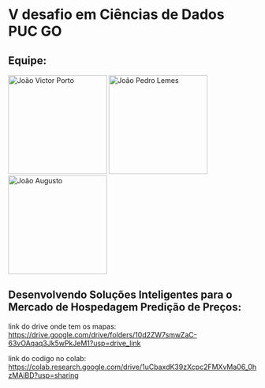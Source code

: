 # V desafio em Ciências de Dados PUC GO

## Equipe:

<img src="https://avatars.githubusercontent.com/u/98399932?v=4" alt="João Victor Porto" height="auto" width="200">
<img src="https://avatars.githubusercontent.com/u/98399932?v=4" alt="João Pedro Lemes" height="auto" width="200">
<img src="https://github.com/tenma2010" alt="João Augusto" height="auto" width="200">



## Desenvolvendo Soluções Inteligentes para o Mercado de Hospedagem Predição de Preços:


link do drive onde tem os mapas: https://drive.google.com/drive/folders/10d2ZW7smwZaC-63vOAqaq3Jk5wPkJeM1?usp=drive_link

link do codigo no colab: https://colab.research.google.com/drive/1uCbaxdK39zXcpc2FMXvMa06_0hzMAiBD?usp=sharing
